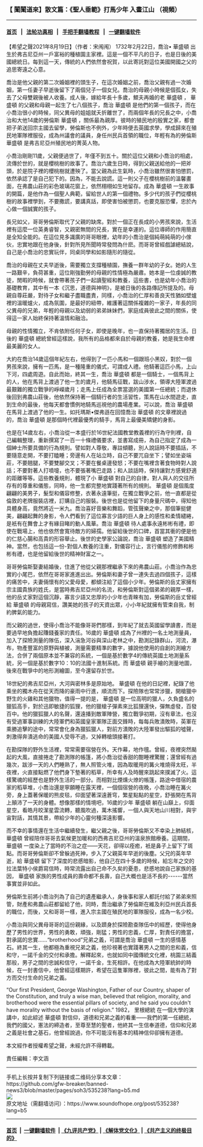 ### 【 闈闈道來】散文篇：《聖人垂範》打馬少年 入畫江山   （視頻）
------------------------

#### [首页](https://github.com/gfw-breaker/banned-news3/blob/master/README.md) &nbsp;&nbsp;|&nbsp;&nbsp; [法轮功真相](https://github.com/begood0513/basic/blob/master/README.md)  &nbsp;&nbsp;|&nbsp;&nbsp; [手把手翻墙教程](https://github.com/gfw-breaker/guides/wiki)  &nbsp;&nbsp;|&nbsp;&nbsp; [一键翻墙软件](https://github.com/gfw-breaker/nogfw/blob/master/README.md)  



<div><div class="Content__Wrapper sc-1bvya0-0 grZQxZ">
 <p class="meta-top">
  <span class="meta">
   【希望之聲2021年8月19日】（作者：宋闱闱）
  </span>
  1732年2月22日，喬治•
  <ok href="/term/5350?lang=b5">
   華盛頓
  </ok>
  出生於弗吉尼亞州一戶富裕的種植園主家裡。這是一個不平凡的日子，也是日後的美國總統日。每到這一天，傳統的人們依然會祝賀，以此寄託對這位美國開國之父的追思寄遠之心意。
 </p>
 <p>
  喬治是他父親的第二次婚姻裡的頭生子，在這次婚姻之前，喬治父親有過一次婚姻，第一任妻子早逝後留下了兩個兒子一個女兒。喬治的母親小時候是個孤女，失去了父母雙親後被人收養。成人後，嫁給年長十多歲，鰥夫再婚的老
  <ok href="/term/5350?lang=b5">
   華盛頓
  </ok>
  ，
  <ok href="/term/5350?lang=b5">
   華盛頓
  </ok>
  的父親和母親一起生了七八個孩子，喬治
  <ok href="/term/5350?lang=b5">
   華盛頓
  </ok>
  是他們的第一個孩子，而在小喬治很小的時候，同父異母的姐姐就夭折離世了，而兩個年長的兄長之中，小喬治和大他14歲的勞倫斯
  <ok href="/term/5350?lang=b5">
   華盛頓
  </ok>
  ，關係最為親厚。彼時的殖民地的殷實之家，都會把子弟送回宗主國去留學，勞倫斯也不例外，少年時便去英國求學，學成歸來在殖民地軍隊裡服役，成為州議會的議員，身任州民兵首領的職位，年輕有為的勞倫斯
  <ok href="/term/5350?lang=b5">
   華盛頓
  </ok>
  是弗吉尼亞州殖民地的菁英人物。
 </p>
 <p>
  小喬治剛剛11歲，父親便過世了，年僅不到五十。關於這位父親和小喬治的相處，流傳於世的，就是櫻桃樹的故事了。喬治六歲生日時，得到父親送給他的一把斧頭，於是院子裡的櫻桃樹就遭殃了。當父親為此生氣時，小喬治雖然很害怕懲罰，依然承認了是自己犯下的。因為，不能去說謊。這一則父子在櫻桃樹前的溫馨畫面，在弗農山莊的彩色玻璃花窗上，依然栩栩如生地留存。成為
  <ok href="/term/5350?lang=b5">
   華盛頓
  </ok>
  一生故事的開篇，是他作為一個聖人典範，留給世人的第一個禮物。多少代的孩子們從櫻桃樹的故事裡學到，不要撒謊，要講真話，即使害怕被懲罰，也要克服恐懼，忠於內心做一個誠實的孩子。
 </p>
 <p>
  長兄如父，哥哥勞倫斯取代了父親的缺席。對於一個正在長成的小男孩來說，生活裡有這麼一位英勇睿智，又親密無間的兄長，實在是幸運的。這位導師的作用簡直是全知全能的。在這位見多識廣的哥哥眼裡，幼年的小喬治是個純萌純萌的小傢伙，忠實地跟在他身後，針對所見所聞時常發問為什麽。而哥哥曾經戲謔總結說，自己是小喬治的忠實玩伴，同桌同學和如影隨形的隨從。
 </p>
 <p>
  喬治的母親在丈夫早逝後，需要獨立支撐種植園，撫養一群年幼的子女。她的人生一路艱辛，負荷甚重，這位剛強勤勞的母親的性情極為嚴肅。她本是一位虔誠的教徒，閒暇的時候，就會帶著孩子們一起讀聖經和教養，這些書，也是幼年小喬治的基礎教育，其中有一本《沉思，道德與神明》，是被日後的各路傳記所提及的。母親自尊莊嚴，對待子女和繼子盡職盡責，同樣，小喬治的仁厚和善良天性猶如壁爐裡的溫暖爐火，成為氛圍，是最好的紐帶，維護著這關係複雜的一家子，年長的同父異母的兄弟，年輕的母親以及幼弱的弟弟妹妹們，家庭成員彼此之間的關係，使得這一家人始終保持著溫情和融洽。
 </p>
 <p>
  母親的性情獨立，不肯依附任何子女，即使是晚年，也一直保持著獨居的生活。日後的
  <ok href="/term/5350?lang=b5">
   華盛頓
  </ok>
  總統曾經這樣說，我所有的品格都來自於母親的教養，她是我生命裡最美麗的女人。
 </p>
 <p>
  大約在喬治14歲這個年紀左右，他得到了一匹小馬和一個跟班小黑奴，對於一個男孩來說，擁有一匹馬，是一種隆重的儀式，可謂成人禮。他騎著這匹小馬，上山下河，四處周遊。自此而始，終其一生，喬治
  <ok href="/term/5350?lang=b5">
   華盛頓
  </ok>
  都是一個騎士，一個馬背上的人，他在馬背上渡過了他一生的歲月，他騎馬征戰，跋山涉水，領導大陸軍渡過最艱難的獨立戰爭的崢嶸歲月；走馬上任成為全票當選的美國第一任總統；而退休後回到弗農山莊後，他依然保持著一個騎行者的生活習性，策馬在山水間遊走，直到生命的最後，他每天都會慣例地騎馬巡視他的農場產業。可以說，喬治
  <ok href="/term/5350?lang=b5">
   華盛頓
  </ok>
  在馬背上渡過了他的一生。如托瑪斯•傑弗遜在回憶喬治
  <ok href="/term/5350?lang=b5">
   華盛頓
  </ok>
  的文章裡說過的，喬治
  <ok href="/term/5350?lang=b5">
   華盛頓
  </ok>
  是那個時代裡最優秀的騎手，馬背上最優美矯健的身影。
 </p>
 <p>
  也是在14歲左右，小喬治從一本盛行於16世紀法國教堂教義裡的行為守則裡，自己編輯整理，重新撰寫了一百一十條禮儀要求，並書寫成冊，為自己指定了成為一個紳士所要具備的行為規則。譬如對人尊敬，專註傾聽，別人說話時不要插話，不要隨意走開，不要打瞌睡；旁邊有人在站立時，自己不要兀自坐下；譬如坐姿端莊，不要翹腿，不要雙腳交叉；不要在餐桌邊發怒；不要在嘴裡含著食物時對人說話；不要對著人打噴嚏，也不要張著嘴巴走路；和人談話時，保持讓對方感覺舒適的距離等等。這些教養規則，體現了小
  <ok href="/term/5350?lang=b5">
   華盛頓
  </ok>
  對自己的自律，對人與人的交往所存有的尊重和儀態，同時，他一生都完整地實踐著所有的規則。
  <ok href="/term/5350?lang=b5">
   華盛頓
  </ok>
  是個風度翩翩的美男子，髮型和儀容修整，衣著永遠筆挺，在獨立戰爭之前，他一直都是從倫敦的老牌服裝店裡，訂購自己的服裝。後世也是從他留下的身量尺碼中，得知他具體身高，竟然將近一米九。喬治喜好音樂和舞蹈，管弦聲樂之中，那個筆挺健美，翩翩起舞的身影，令人們看到了這位寡言少語的巨人身上的感性和柔情繾綣，是衹有在舞會上才有緣目睹的動人風華。喬治
  <ok href="/term/5350?lang=b5">
   華盛頓
  </ok>
  待人處事永遠彬彬有禮，即使在戰場上，他也依然會寬待敵方的婦孺。他留給後世的口碑，首當其衝的便是他的仁慈心腸和高貴的形容舉止。後世的史學家公論說，喬治
  <ok href="/term/5350?lang=b5">
   華盛頓
  </ok>
  塑造了美國精神。當然，也包括這一份-對個人教養的注重，對儀容行止，言行儀態的修飾和彬彬有禮，也是他留給後世的精神財富之一。
 </p>
 <p>
  哥哥勞倫斯娶妻結婚後，住進了他從父親那裡繼承下來的弗農山莊。小喬治作為忠實的小尾巴，依然在哥哥家進進出出。勞倫斯和妻子曾一連失去過四個孩子，這樣的痛苦中，夫妻倆懷有的父愛母愛，都傾注給了這個小少年。勞倫斯的岳丈家擁有宗主國貴族的姓氏，是當時弗吉尼亞州的名流，和勞倫斯對這個弟弟的親厚一樣，他的岳丈家對這個沉靜，寡言少語又忠厚的小少年也青睞有加，勞倫斯的岳丈曾經給
  <ok href="/term/5350?lang=b5">
   華盛頓
  </ok>
  的母親寫信，讚美她的孩子的天資出眾，小小年紀就擁有管束自我，制約脾氣的能力。
 </p>
 <p>
  而父親的過世，使得小喬治不能像哥哥們那樣，到年紀了就去英國留學讀書，而是要過早地負擔起賺錢養家的責任。16歲的
  <ok href="/term/5350?lang=b5">
   華盛頓
  </ok>
  成為了州裡的一名土地測量員，加入了探險測量的隊伍，深入湍急河谷與深山老林之中，勘測記錄群山，河流，瀑布，物產豐富的原野與植被，測量需要精準的數字，據說他使用的自創的測繪方法，合併了兩個原本並不兼容的系統，一個是基於數字4的傳統英國土地測量系統，另一個是基於數字10：10的法國十進制系統。而
  <ok href="/term/5350?lang=b5">
   華盛頓
  </ok>
  親手繪的測量地圖，後來在戰爭中的地形測繪圖，至今還留存於世。
 </p>
 <p>
  18世紀的弗吉尼亞州，大河與密林多是原始地。
  <ok href="/term/5350?lang=b5">
   華盛頓
  </ok>
  在他的日記裡，紀錄了他乘坐的獨木舟在從天而降的豪雨中行進，順流而下。探險隊也常常涉獵，開槍獵中野生的火雞和其他獵物，值得一提的是，
  <ok href="/term/5350?lang=b5">
   華盛頓
  </ok>
  是一位高明的獵人，久負盛名的獵狐高手，對於迅即敏捷的狐狸，他的獵槍子彈素來比狐狸還快，彈無虛發，百發百中。他的獵狐獵人的名聲，還遠播到敵軍陣營，獨立戰爭初期，沒有章法，也沒有受過軍事訓練的大陸軍們和英國皇家軍隊正面交鋒時，每每兵敗潰敗時，英軍在乘勝追擊的途中，常常會化身為獵狐獵人，對前方潰敗的大陸軍發出驅狐的噓聲，刺激得奔潰逃命的美國人受辱不過，又掉轉槍頭接著打。
 </p>
 <p>
  在勘探隊的野外生活裡，常常需要宿營在外。天作幕，地作氊。曾經，夜裡突然颳起的大風，直接捲走了勘測隊的帳篷，將小喬治從香甜的酣睡裡驚醒；還曾經有過幾次，跋涉一天的人們睡熟了，無人照管火堆，因為取暖用的篝火堆燒得太旺，半夜裡，火直接點燃了他們身下墊著的稻草，所幸有人及時醒來跳起來撲滅了火。這樣驚魂的經歷也是野外生活的一部分。而相對比煙燻火燎的帳篷，路途中借宿的農家的稻草堆，小喬治還是寧願睡在露天裡，一個個宿營的夜晚，小喬治睡在篝火旁，身上蓋著保暖的熊皮毯，仰面望著深遠蒼穹，繁星點點的星空，舒張開在馬背上顛沛了一天的身體。想像那樣的情境吧，16歲的少年
  <ok href="/term/5350?lang=b5">
   華盛頓
  </ok>
  躺在山巔上，仰面星空，看皓月皎潔星雲流轉，聽風吹過，萬木搖響，一個人與天地山川相對，與宇宙對話，其情其景，帶給少年的心靈何種深遠影響。
 </p>
 <p>
  而不幸的事情還在生活中繼續發生，繼父親之後，哥哥勞倫斯又不幸染上肺結核，
  <ok href="/term/5350?lang=b5">
   華盛頓
  </ok>
  曾經陪伴哥哥去氣候更加暖和的西弗吉尼亞州的溫泉旅館療養。這期間，
  <ok href="/term/5350?lang=b5">
   華盛頓
  </ok>
  一度染上了當時的不治之症——天花，卻得以痊癒，衹是鼻子上留下了斑點。而哥哥勞倫斯卻不曾躲過死神，步入了父親英年早逝的後塵。父兄的英年早逝，給
  <ok href="/term/5350?lang=b5">
   華盛頓
  </ok>
  留下了深度的悲慼暗影，他自己在四十多歲的時候，給忘年之交的拉法葉特小侯爵寫信時，時常流露出自己命不久矣的憂患，悲慼地說自己家族的基因，
  <ok href="/term/5350?lang=b5">
   華盛頓
  </ok>
  家族的男性成員的壽命都不長壽，自己大概也是活不長的------當然事實並非如此。
 </p>
 <p>
  勞倫斯生前將小喬治列為了自己的遺產繼承人，身後事和家人都託付給了弟弟來照管，財產和弗農山莊都留給了他，同時，喬治繼承了勞倫斯在維及利亞州民兵首長的職位，而後，又和哥哥一樣，進入宗主國在殖民地的軍隊服役，成為一名少校。
 </p>
 <p>
  小喬治與同父異母哥哥的這份親緣，以及躋身於探險勘查隊伍中的經歷，使得他身歷了男性的世界，男性的勇敢，頑強，剛猛；男性的忠義，仁厚，對責任的擔當，對承諾的忠實……“brotherhood”兄弟之義，可謂是喬治
  <ok href="/term/5350?lang=b5">
   華盛頓
  </ok>
  一生的感情基石。終其一生，他都極為重視兄弟之義，他珍視著也實踐著男人之間的忠和義，信和守，一諾千金的交付和承擔。解釋起來，也就如同中國傳統文化裡，桃園三結義那般，男子之間的忠誠和信守，一諾千金，生死相許。在他成為大陸軍統帥的時候，在一封書信中，他曾經這樣期許，希望在這隻軍隊裡，彼此之間，能有為了對方而交付生命的兄弟之義。
 </p>
 <p>
  “Our first President, George Washington, Father of our Country, shaper of the Constitution, and truly a wise man, believed that religion, morality, and brotherhood were the essential pillars of society, and he said you couldn't have morality without the basis of religion.” 1982，
  <ok href="/term/7758?lang=b5">
   里根總統
  </ok>
  在一個大學的演講中，如此綜述
  <ok href="/term/5350?lang=b5">
   華盛頓
  </ok>
  對信仰，道德和兄弟之義的看重——我們的第一任總統，我們的國父，憲法的締造者，至尊至慧的聖者，他終其一生信奉道德，信仰和兄弟之義是社會之基石，他曾經說過，你不可能沒有基本的精神信仰卻擁有道德。
 </p>
 <p>
  本文經作者授權希望之聲，未經允許不得轉載。
 </p>
 <p class="meta-btm">
  責任編輯：李文涵
 </p>
</div>
</div>
<hr/>
手机上长按并复制下列链接或二维码分享本文章：<br/>
https://github.com/gfw-breaker/banned-news3/blob/master/pages/soh3/535238?lang=b5.md <br/>
<a href='https://github.com/gfw-breaker/banned-news3/blob/master/pages/soh3/535238?lang=b5.md'><img src='https://github.com/gfw-breaker/banned-news3/blob/master/pages/soh3/535238?lang=b5.md.png'/></a> <br/>
原文地址（需翻墙访问）：https://www.soundofhope.org/post/535238?lang=b5


------------------------
#### [首页](https://github.com/gfw-breaker/banned-news3/blob/master/README.md) &nbsp;|&nbsp; [一键翻墙软件](https://github.com/gfw-breaker/nogfw/blob/master/README.md) &nbsp;| [《九评共产党》](https://github.com/gfw-breaker/9ping.md/blob/master/README.md#九评之一评共产党是什么) | [《解体党文化》](https://github.com/gfw-breaker/jtdwh.md/blob/master/README.md) | [《共产主义的终极目的》](https://github.com/gfw-breaker/gczydzjmd.md/blob/master/README.md)


<img src='http://gfw-breaker.win/banned-news3/pages/soh3/535238?lang=b5.md' width='0px' height='0px'/>